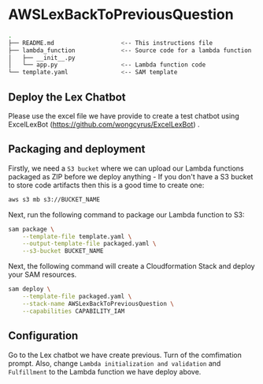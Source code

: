 # AWSLexBackToPreviousQuestion

```bash
.
├── README.md                   <-- This instructions file
├── lambda_function             <-- Source code for a lambda function
│   ├── __init__.py
│   └── app.py                  <-- Lambda function code
└── template.yaml               <-- SAM template
```

## Deploy the Lex Chatbot 

Please use the excel file we have provide to create a test chatbot using ExcelLexBot (https://github.com/wongcyrus/ExcelLexBot) .

## Packaging and deployment

Firstly, we need a `S3 bucket` where we can upload our Lambda functions packaged as ZIP before we deploy anything - If you don't have a S3 bucket to store code artifacts then this is a good time to create one:

```bash
aws s3 mb s3://BUCKET_NAME
```

Next, run the following command to package our Lambda function to S3:

```bash
sam package \
    --template-file template.yaml \
    --output-template-file packaged.yaml \
    --s3-bucket BUCKET_NAME
```

Next, the following command will create a Cloudformation Stack and deploy your SAM resources.

```bash
sam deploy \
    --template-file packaged.yaml \
    --stack-name AWSLexBackToPreviousQuestion \
    --capabilities CAPABILITY_IAM
```

## Configuration

Go to the Lex chatbot we have create previous. Turn of the comfimation prompt.
Also, change `Lambda initialization and validation` and `Fulfillment` to the Lambda function we have deploy above.
